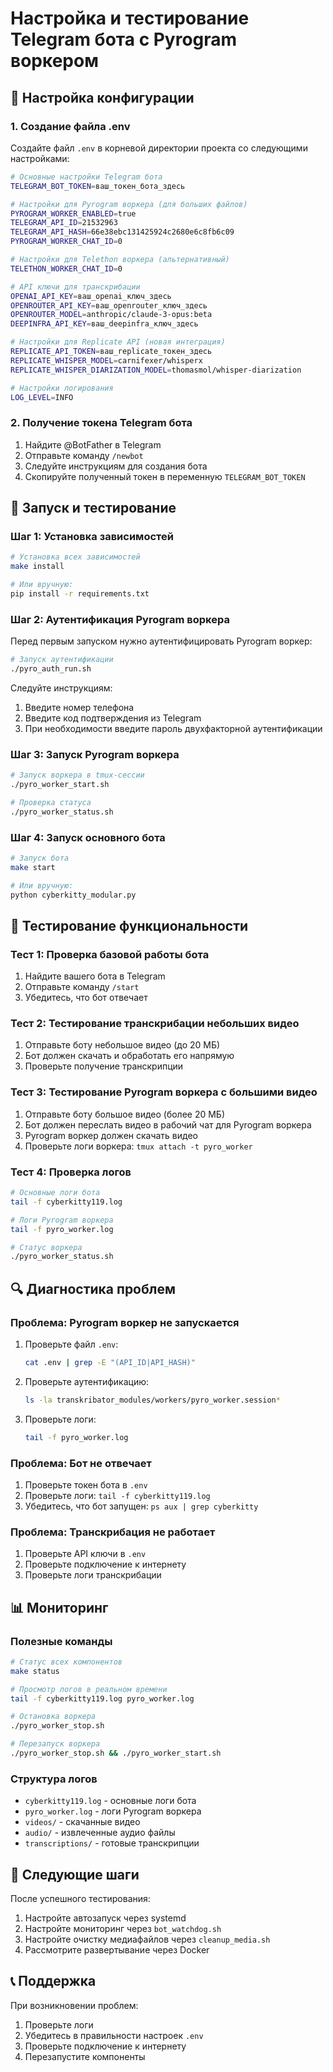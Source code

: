 # Настройка и тестирование Telegram бота с Pyrogram воркером

## 🔧 Настройка конфигурации

### 1. Создание файла .env

Создайте файл `.env` в корневой директории проекта со следующими настройками:

```bash
# Основные настройки Telegram бота
TELEGRAM_BOT_TOKEN=ваш_токен_бота_здесь

# Настройки для Pyrogram воркера (для больших файлов)
PYROGRAM_WORKER_ENABLED=true
TELEGRAM_API_ID=21532963
TELEGRAM_API_HASH=66e38ebc131425924c2680e6c8fb6c09
PYROGRAM_WORKER_CHAT_ID=0

# Настройки для Telethon воркера (альтернативный)
TELETHON_WORKER_CHAT_ID=0

# API ключи для транскрибации
OPENAI_API_KEY=ваш_openai_ключ_здесь
OPENROUTER_API_KEY=ваш_openrouter_ключ_здесь
OPENROUTER_MODEL=anthropic/claude-3-opus:beta
DEEPINFRA_API_KEY=ваш_deepinfra_ключ_здесь

# Настройки для Replicate API (новая интеграция)
REPLICATE_API_TOKEN=ваш_replicate_токен_здесь
REPLICATE_WHISPER_MODEL=carnifexer/whisperx
REPLICATE_WHISPER_DIARIZATION_MODEL=thomasmol/whisper-diarization

# Настройки логирования
LOG_LEVEL=INFO
```

### 2. Получение токена Telegram бота

1. Найдите @BotFather в Telegram
2. Отправьте команду `/newbot`
3. Следуйте инструкциям для создания бота
4. Скопируйте полученный токен в переменную `TELEGRAM_BOT_TOKEN`

## 🚀 Запуск и тестирование

### Шаг 1: Установка зависимостей

```bash
# Установка всех зависимостей
make install

# Или вручную:
pip install -r requirements.txt
```

### Шаг 2: Аутентификация Pyrogram воркера

Перед первым запуском нужно аутентифицировать Pyrogram воркер:

```bash
# Запуск аутентификации
./pyro_auth_run.sh
```

Следуйте инструкциям:
1. Введите номер телефона
2. Введите код подтверждения из Telegram
3. При необходимости введите пароль двухфакторной аутентификации

### Шаг 3: Запуск Pyrogram воркера

```bash
# Запуск воркера в tmux-сессии
./pyro_worker_start.sh

# Проверка статуса
./pyro_worker_status.sh
```

### Шаг 4: Запуск основного бота

```bash
# Запуск бота
make start

# Или вручную:
python cyberkitty_modular.py
```

## 🧪 Тестирование функциональности

### Тест 1: Проверка базовой работы бота

1. Найдите вашего бота в Telegram
2. Отправьте команду `/start`
3. Убедитесь, что бот отвечает

### Тест 2: Тестирование транскрибации небольших видео

1. Отправьте боту небольшое видео (до 20 МБ)
2. Бот должен скачать и обработать его напрямую
3. Проверьте получение транскрипции

### Тест 3: Тестирование Pyrogram воркера с большими видео

1. Отправьте боту большое видео (более 20 МБ)
2. Бот должен переслать видео в рабочий чат для Pyrogram воркера
3. Pyrogram воркер должен скачать видео
4. Проверьте логи воркера: `tmux attach -t pyro_worker`

### Тест 4: Проверка логов

```bash
# Основные логи бота
tail -f cyberkitty119.log

# Логи Pyrogram воркера
tail -f pyro_worker.log

# Статус воркера
./pyro_worker_status.sh
```

## 🔍 Диагностика проблем

### Проблема: Pyrogram воркер не запускается

1. Проверьте файл `.env`:
   ```bash
   cat .env | grep -E "(API_ID|API_HASH)"
   ```

2. Проверьте аутентификацию:
   ```bash
   ls -la transkribator_modules/workers/pyro_worker.session*
   ```

3. Проверьте логи:
   ```bash
   tail -f pyro_worker.log
   ```

### Проблема: Бот не отвечает

1. Проверьте токен бота в `.env`
2. Проверьте логи: `tail -f cyberkitty119.log`
3. Убедитесь, что бот запущен: `ps aux | grep cyberkitty`

### Проблема: Транскрибация не работает

1. Проверьте API ключи в `.env`
2. Проверьте подключение к интернету
3. Проверьте логи транскрибации

## 📊 Мониторинг

### Полезные команды

```bash
# Статус всех компонентов
make status

# Просмотр логов в реальном времени
tail -f cyberkitty119.log pyro_worker.log

# Остановка воркера
./pyro_worker_stop.sh

# Перезапуск воркера
./pyro_worker_stop.sh && ./pyro_worker_start.sh
```

### Структура логов

- `cyberkitty119.log` - основные логи бота
- `pyro_worker.log` - логи Pyrogram воркера
- `videos/` - скачанные видео
- `audio/` - извлеченные аудио файлы
- `transcriptions/` - готовые транскрипции

## 🎯 Следующие шаги

После успешного тестирования:

1. Настройте автозапуск через systemd
2. Настройте мониторинг через `bot_watchdog.sh`
3. Настройте очистку медиафайлов через `cleanup_media.sh`
4. Рассмотрите развертывание через Docker

## 📞 Поддержка

При возникновении проблем:

1. Проверьте логи
2. Убедитесь в правильности настроек `.env`
3. Проверьте подключение к интернету
4. Перезапустите компоненты 